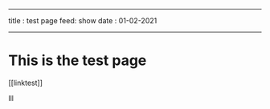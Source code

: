 
---

title : test page
feed: show
date : 01-02-2021

---

# This is the test page 
[[linktest]]


lll

